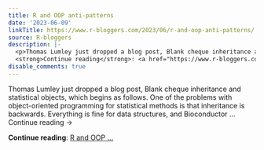 ```yaml
---
title: R and OOP anti-patterns
date: '2023-06-09'
linkTitle: https://www.r-bloggers.com/2023/06/r-and-oop-anti-patterns/
source: R-bloggers
description: |-
  <p>Thomas Lumley just dropped a blog post, Blank cheque inheritance and statistical objects, which begins as follows. One of the problems with object-oriented programming for statistical methods is that inheritance is backwards. Everything is fine for data structures, and Bioconductor … Continue reading →</p>
  <strong>Continue reading</strong>: <a href="https://www.r-bloggers.com/2023/06/r-and-oop-anti-patterns/">R and OOP ...
disable_comments: true
---
```

<p>Thomas Lumley just dropped a blog post, Blank cheque inheritance and statistical objects, which begins as follows. One of the problems with object-oriented programming for statistical methods is that inheritance is backwards. Everything is fine for data structures, and Bioconductor … Continue reading →</p>
<strong>Continue reading</strong>: <a href="https://www.r-bloggers.com/2023/06/r-and-oop-anti-patterns/">R and OOP ...
